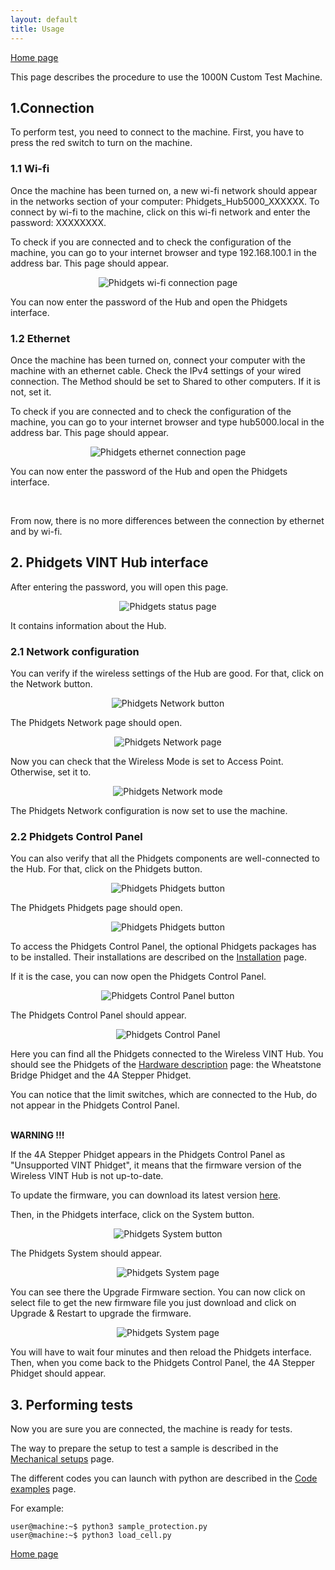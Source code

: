```yaml
---
layout: default
title: Usage
---
```


[Home page](index.markdown)

This page describes the procedure to use the 1000N Custom Test Machine.

## 1.Connection

To perform test, you need to connect to the machine. First, you have to press 
the red switch to turn on the machine.

### 1.1 Wi-fi

Once the machine has been turned on, a new wi-fi network should appear in the 
networks section of your computer: Phidgets_Hub5000_XXXXXX. To connect by wi-fi
to the machine, click on this wi-fi network and enter the password: XXXXXXXX.

To check if you are connected and to check the configuration of the machine, 
you can go to your internet browser and type 192.168.100.1 in the address bar.
This page should appear.

<p align="center">
<img src="./images/phidgets_accueil.png" align="center" title="Phidgets wi-fi connection page">
</p>

You can now enter the password of the Hub and open the Phidgets interface.

### 1.2 Ethernet

Once the machine has been turned on, connect your computer with the machine 
with an ethernet cable. Check the IPv4 settings of your wired connection. The
Method should be set to Shared to other computers. If it is not, set it. 

To check if you are connected and to check the configuration of the machine, 
you can go to your internet browser and type hub5000.local in the address bar.
This page should appear.

<p align="center">
<img src="./images/phidgets_accueil_ethernet.png" align="center" title="Phidgets ethernet connection page">
</p>

You can now enter the password of the Hub and open the Phidgets interface.

<br>

From now, there is no more differences between the connection by ethernet and 
by wi-fi.

## 2. Phidgets VINT Hub interface

After entering the password, you will open this page.

<p align="center">
<img src="./images/phidgets_status.png" align="center" title="Phidgets status page">
</p>

It contains information about the Hub.

### 2.1 Network configuration

You can verify if the wireless settings of the Hub are good. For that, click on
the Network button.

<p align="center">
<img src="./images/phidgets_statusnetwork.png" align="center" title="Phidgets Network button">
</p>

The Phidgets Network page should open.

<p align="center">
<img src="./images/phidgets_network.png" align="center" title="Phidgets Network page">
</p>

Now you can check that the Wireless Mode is set to Access Point. Otherwise, 
set it to.

<p align="center">
<img src="./images/phidgets_networkmode.png" align="center" title="Phidgets Network mode">
</p>

The Phidgets Network configuration is now set to use the machine. 

### 2.2 Phidgets Control Panel

You can also verify that all the Phidgets components are well-connected to the
Hub. For that, click on the Phidgets button. 

<p align="center">
<img src="./images/phidgets_statusphidget.png" align="center" title="Phidgets Phidgets button">
</p>

The Phidgets Phidgets page should open.

<p align="center">
<img src="./images/phidgets_phidgets.png" align="center" title="Phidgets Phidgets button">
</p>

To access the Phidgets Control Panel, the optional Phidgets packages has to be 
installed. Their installations are described on the 
[Installation](installation.markdown) page.

If it is the case, you can now open the Phidgets Control Panel. 

<p align="center">
<img src="./images/phidgets_phidgetscontrolpanel.png" align="center" title="Phidgets Control Panel button">
</p>

The Phidgets Control Panel should appear.

<p align="center">
<img src="./images/phidgets_controlpanel.png" align="center" title="Phidgets Control Panel">
</p>

Here you can find all the Phidgets connected to the Wireless VINT Hub. You
should see the Phidgets of the 
[Hardware description](hardware_description.markdown) page: the Wheatstone 
Bridge Phidget and the 4A Stepper Phidget.

You can notice that the limit switches, which are connected to the Hub, do not 
appear in the Phidgets Control Panel.

<br>
<B>WARNING !!!</B>

If the 4A Stepper Phidget appears in the Phidgets Control Panel as "Unsupported
VINT Phidget", it means that the firmware version of the Wireless VINT Hub is 
not up-to-date.

To update the firmware, you can download its latest version 
<a href="https://www.phidgets.com/downloads/phidgetsbc/HUB5000/phidgethub5000.bin">here</a>.

Then, in the Phidgets interface, click on the System button.

<p align="center">
<img src="./images/phidgets_statussysytem.png" align="center" title="Phidgets System button">
</p>

The Phidgets System should appear.

<p align="center">
<img src="./images/phidgets_system.png" align="center" title="Phidgets System page">
</p>

You can see there the Upgrade Firmware section. You can now click on select 
file to get the new firmware file you just download and click on Upgrade & 
Restart to upgrade the firmware.

<p align="center">
<img src="./images/phidgets_systemfirmware.png" align="center" title="Phidgets System page">
</p>

You will have to wait four minutes and then reload the Phidgets interface. 
Then, when you come back to the Phidgets Control Panel, the 4A Stepper Phidget 
should appear.

## 3. Performing tests

Now you are sure you are connected, the machine is ready for tests. 

The way to prepare the setup to test a sample is described in the
[Mechanical setups](setups.markdown) page.

The different codes you can launch with python are described in the 
[Code examples](code_example.markdown) page.

For example:
```console
user@machine:~$ python3 sample_protection.py
user@machine:~$ python3 load_cell.py
```
[Home page](index.markdown)
